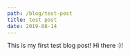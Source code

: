 ```yaml
---
path: /blog/test-post
title: test post
date: 2019-08-14
---
```


This is my first test blog post! Hi there :)!
